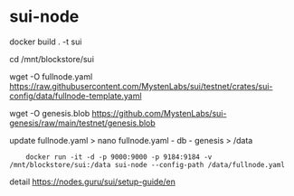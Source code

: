 # sui-node

docker build . -t sui

cd /mnt/blockstore/sui
  
  wget -O fullnode.yaml https://raw.githubusercontent.com/MystenLabs/sui/testnet/crates/sui-config/data/fullnode-template.yaml
  
  wget -O genesis.blob https://github.com/MystenLabs/sui-genesis/raw/main/testnet/genesis.blob
  
  update fullnode.yaml > nano fullnode.yaml 
    - db
    - genesis
    > /data
    
    	docker run -it -d -p 9000:9000 -p 9184:9184 -v /mnt/blockstore/sui:/data sui-node --config-path /data/fullnode.yaml
    
detail https://nodes.guru/sui/setup-guide/en

